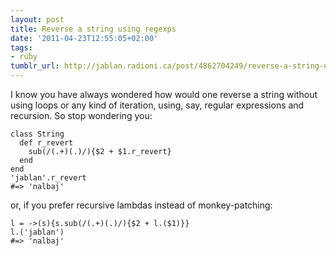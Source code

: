 ```yaml
---
layout: post
title: Reverse a string using regexps
date: '2011-04-23T12:55:05+02:00'
tags:
- ruby
tumblr_url: http://jablan.radioni.ca/post/4862704249/reverse-a-string-using-regexps
---
```

I know you have always wondered how would one reverse a string without using loops or any kind of iteration, using, say, regular expressions and recursion. So stop wondering you:

    class String
      def r_revert
        sub(/(.+)(.)/){$2 + $1.r_revert}
      end
    end
    'jablan'.r_revert
    #=> 'nalbaj'

or, if you prefer recursive lambdas instead of monkey-patching:

    l = ->(s){s.sub(/(.+)(.)/){$2 + l.($1)}}
    l.('jablan')
    #=> 'nalbaj'

